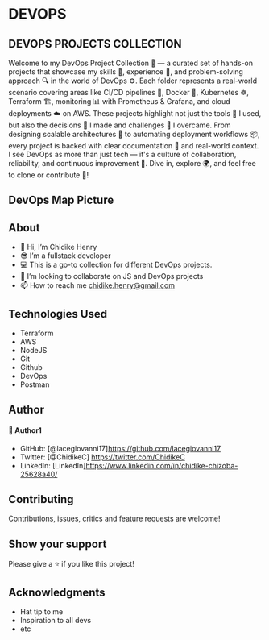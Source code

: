 # DEVOPS
## DEVOPS PROJECTS COLLECTION
Welcome to my DevOps Project Collection 🚀 — a curated set of hands-on projects that showcase my skills 🧠, experience 💼, and problem-solving approach 🔍 in the world of DevOps ⚙️. Each folder represents a real-world scenario covering areas like CI/CD pipelines 🔄, Docker 🐳, Kubernetes ☸️, Terraform 🏗️, monitoring 📊 with Prometheus & Grafana, and cloud deployments ☁️ on AWS. These projects highlight not just the tools 🧰 I used, but also the decisions 🤔 I made and challenges 🚧 I overcame. From designing scalable architectures 🏢 to automating deployment workflows 📦, every project is backed with clear documentation 📘 and real-world context. I see DevOps as more than just tech — it's a culture of collaboration, reliability, and continuous improvement 🔁. Dive in, explore 🌍, and feel free to clone or contribute 🤝!

## DevOps Map Picture

## About 
* 👋 Hi, I’m Chidike Henry
* 😎 I’m a fullstack developer
* 💻 This is a go-to collection for different DevOps projects. 
* 💞️ I’m looking to collaborate on JS and DevOps projects
* 📫 How to reach me chidike.henry@gmail.com

## Technologies Used
* Terraform
* AWS
* NodeJS
* Git
* Github
* DevOps
* Postman


## Author
#### 👤 Author1
- GitHub: [@lacegiovanni17]https://github.com/lacegiovanni17
- Twitter: [@ChidikeC] https://twitter.com/ChidikeC
- LinkedIn: [LinkedIn]https://www.linkedin.com/in/chidike-chizoba-25628a40/

## Contributing 
Contributions, issues, critics and feature requests are welcome!

## Show your support
Please give a ⭐️ if you like this project! 

## Acknowledgments
- Hat tip to me
- Inspiration to all devs
- etc

